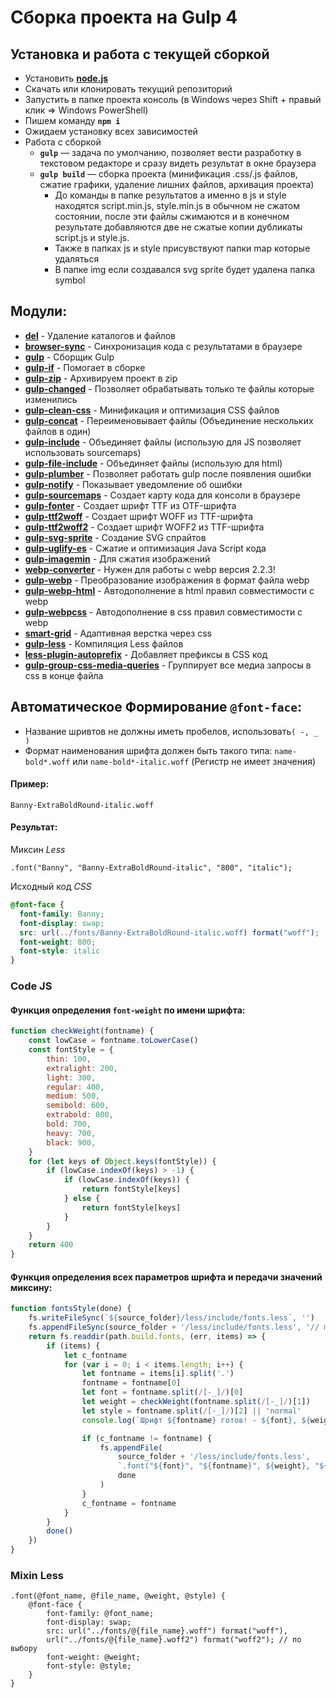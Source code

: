 # Сборка проекта на Gulp 4
## Установка и работа с текущей сборкой
* Установить [**node.js**](https://nodejs.org/en/)
* Скачать или клонировать текущий репозиторий
* Запустить в папке проекта консоль (в Windows через Shift + правый клик => Windows PowerShell)
* Пишем команду **`npm i`**
* Ожидаем установку всех зависимостей
* Работа с сборкой
  * **`gulp`** — задача по умолчанию, позволяет вести разработку в текстовом редакторе и сразу видеть результат в окне браузера
  * **`gulp build`** — сборка проекта (минификация .css/.js файлов, сжатие графики, удаление лишних файлов, архивация проекта)
    * До команды в папке результатов а именно в js и style находятся script.min.js, style.min.js в обычном не сжатом состоянии, после эти файлы сжимаются и в конечном результате добавляются две не сжатые копии дубликаты script.js и style.js.
    * Также в папках js и style присувствуют папки map которые удаляться
    * В папке img если создавался svg sprite будет удалена папка symbol

## Модули:
* [**del**](https://www.npmjs.com/package/del) - Удаление каталогов и файлов
* [**browser-sync**](https://browsersync.io) - Синхронизация кода с результатами в браузере
* [**gulp**](https://gulpjs.com) - Сборщик Gulp
* [**gulp-if**](https://www.npmjs.com/package/gulp-if) - Помогает в сборке
* [**gulp-zip**](https://www.npmjs.com/package/gulp-zip) - Архивируем проект в zip
* [**gulp-changed**](https://www.npmjs.com/package/gulp-changed) - Позволяет обрабатывать только те файлы которые изменились
* [**gulp-clean-css**](https://www.npmjs.com/package/gulp-clean-css) - Минификация и оптимизация CSS файлов
* [**gulp-concat**](https://www.npmjs.com/package/gulp-concat) -  Переименовывает файлы (Объединение нескольких файлов в один)
* [**gulp-include**](https://www.npmjs.com/package/gulp-include) - Объединяет файлы (использую для JS позволяет использовать sourcemaps)
* [**gulp-file-include**](https://www.npmjs.com/package/gulp-file-include) - Объединяет файлы (использую для html)
* [**gulp-plumber**](https://www.npmjs.com/package/gulp-plumber) - Позволяет работать gulp после появления ошибки
* [**gulp-notify**](https://www.npmjs.com/package/gulp-notify) - Показывает уведомление об ошибки
* [**gulp-sourcemaps**](https://www.npmjs.com/package/gulp-sourcemaps) - Cоздает карту кода для консоли в браузере
* [**gulp-fonter**](https://www.npmjs.com/package/gulp-fonter) - Cоздает шрифт TTF из OTF-шрифта
* [**gulp-ttf2woff**](https://www.npmjs.com/package/gulp-ttf2woff) - Cоздает шрифт WOFF из TTF-шрифта
* [**gulp-ttf2woff2**](https://www.npmjs.com/package/gulp-ttf2woff2) - Cоздает шрифт WOFF2 из TTF-шрифта
* [**gulp-svg-sprite**](https://www.npmjs.com/package/gulp-svg-sprite) - Создание SVG спрайтов
* [**gulp-uglify-es**](https://www.npmjs.com/package/gulp-uglify-es) - Сжатие и оптимизация Java Script кода
* [**gulp-imagemin**](https://www.npmjs.com/package/gulp-imagemin) - Для сжатия изображений
* [**webp-converter**](https://www.npmjs.com/package/webp-converter) - Нужен для работы с webp версия 2.2.3!
* [**gulp-webp**](https://www.npmjs.com/package/gulp-webp) - Преобразование изображения в формат файла webp
* [**gulp-webp-html**](https://www.npmjs.com/package/gulp-webp-html) - Автодополнение в html правил совместимости с webp
* [**gulp-webpcss**](https://www.npmjs.com/package/gulp-webpcss) - Автодополнение в css правил совместимости с webp
* [**smart-grid**](https://www.npmjs.com/package/smart-grid) - Адаптивная верстка через css
* [**gulp-less**](https://www.npmjs.com/package/gulp-less) - Компиляция Less файлов
* [**less-plugin-autoprefix**](https://www.npmjs.com/package/less-plugin-autoprefix) - Добавляет префиксы в CSS код
* [**gulp-group-css-media-queries**](https://www.npmjs.com/package/gulp-group-css-media-queries) - Группирует все медиа запросы в css в конце файла

## Автоматическое Формирование `@font-face`:
* Название шривтов не должны иметь пробелов, использовать`( -, _ )`
* Формат наименования шрифта должен быть такого типа:
`name-bold*.woff` или `name-bold*-italic.woff` (Регистр не имеет значения)

#### Пример:
`Banny-ExtraBoldRound-italic.woff`

#### Результат:
Миксин *Less*
```less
.font("Banny", "Banny-ExtraBoldRound-italic", "800", "italic");
```
Исходный код *CSS*
```css
@font-face {
  font-family: Banny;
  font-display: swap;
  src: url(../fonts/Banny-ExtraBoldRound-italic.woff) format("woff");
  font-weight: 800;
  font-style: italic
}
```
### Code JS
#### Функция определения `font-weight` по имени шрифта:
```javascript
function checkWeight(fontname) {
    const lowCase = fontname.toLowerCase()
    const fontStyle = {
        thin: 100,
        extralight: 200,
        light: 300,
        regular: 400,
        medium: 500,
        semibold: 600,
        extrabold: 800,
        bold: 700,
        heavy: 700,
        black: 900,
    }
    for (let keys of Object.keys(fontStyle)) {
        if (lowCase.indexOf(keys) > -1) {
            if (lowCase.indexOf(keys)) {
                return fontStyle[keys]
            } else {
                return fontStyle[keys]
            }
        }
    }
    return 400
}
```
#### Функция определения всех параметров шрифта и передачи значений миксину:
```javascript
function fontsStyle(done) {
    fs.writeFileSync(`${source_folder}/less/include/fonts.less`, '')
    fs.appendFileSync(source_folder + '/less/include/fonts.less', '// main: ./main.less\r\n\n')
    return fs.readdir(path.build.fonts, (err, items) => {
        if (items) {
            let c_fontname
            for (var i = 0; i < items.length; i++) {
                let fontname = items[i].split('.')
                fontname = fontname[0]
                let font = fontname.split(/[-_]/)[0]
                let weight = checkWeight(fontname.split(/[-_]/)[1])
                let style = fontname.split(/[-_]/)[2] || 'normal'
                console.log(`Шрифт ${fontname} готов! - ${font}, ${weight}, ${style}`)

                if (c_fontname != fontname) {
                    fs.appendFile(
                        source_folder + '/less/include/fonts.less',
                        `.font("${font}", "${fontname}", ${weight}, "${style}");\r\n`,
                        done
                    )
                }
                c_fontname = fontname
            }
        }
        done()
    })
}
```
### Mixin Less
```less
.font(@font_name, @file_name, @weight, @style) {
    @font-face {
        font-family: @font_name;
        font-display: swap;
        src: url("../fonts/@{file_name}.woff") format("woff"),
        url("../fonts/@{file_name}.woff2") format("woff2"); // по выбору
        font-weight: @weight;
        font-style: @style;
    }
}
```
